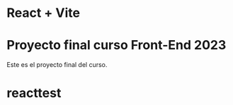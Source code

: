 # React + Vite
# Proyecto final curso Front-End 2023
Este es el proyecto final del curso.

# reacttest
